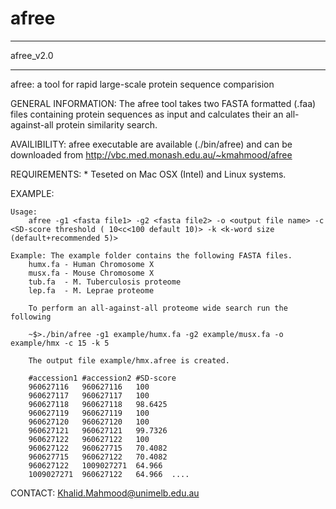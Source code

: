 # afree

****************************
afree_v2.0             
****************************

afree: a tool for rapid large-scale protein sequence comparision

GENERAL INFORMATION:
	The afree tool takes two FASTA formatted (.faa) files containing protein sequences as input and calculates
	their an all-against-all protein similarity search.

AVAILIBILITY:
    	afree executable are available (./bin/afree) and can be downloaded from http://vbc.med.monash.edu.au/~kmahmood/afree

REQUIREMENTS:
	* Teseted on Mac OSX (Intel) and Linux systems.

EXAMPLE:

	Usage:
		afree -g1 <fasta file1> -g2 <fasta file2> -o <output file name> -c <SD-score threshold ( 10<c<100 default 10)> -k <k-word size (default+recommended 5)>

	Example: The example folder contains the following FASTA files.
		humx.fa - Human Chromosome X
		musx.fa	- Mouse Chromosome X
		tub.fa	- M. Tuberculosis proteome
		lep.fa	- M. Leprae proteome

		To perform an all-against-all proteome wide search run the following

		~$>./bin/afree -g1 example/humx.fa -g2 example/musx.fa -o example/hmx -c 15 -k 5

		The output file example/hmx.afree is created.

		#accession1	#accession2	#SD-score
		960627116	960627116	100
		960627117	960627117	100
		960627118	960627118	98.6425
		960627119	960627119	100
		960627120	960627120	100
		960627121	960627121	99.7326
		960627122	960627122	100
		960627122	960627715	70.4082
		960627715	960627122	70.4082
		960627122	1009027271	64.966
		1009027271	960627122	64.966	....

CONTACT:
	Khalid.Mahmood@unimelb.edu.au
    
